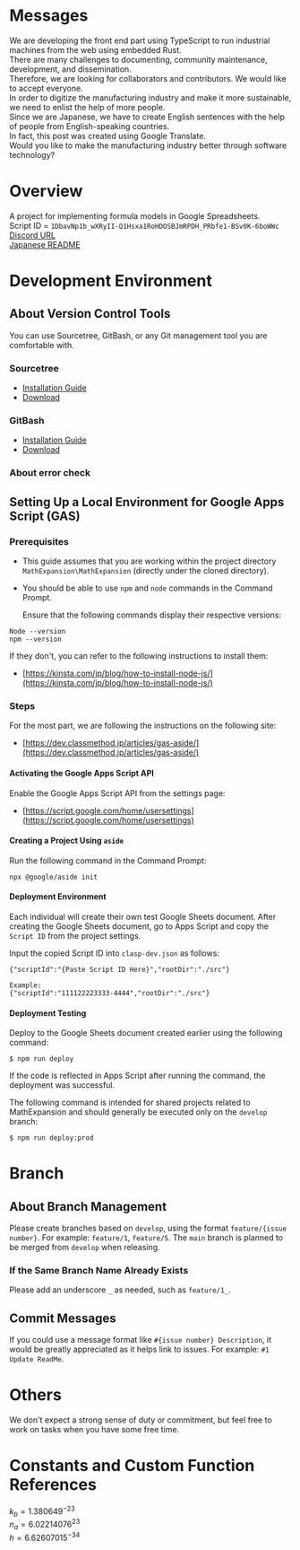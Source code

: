 <!--
Copyright 2023 MathExpansion

Licensed under the Apache License, Version 2.0 (the "License");
you may not use this file except in compliance with the License.
You may obtain a copy of the License at

      http://www.apache.org/licenses/LICENSE-2.0

Unless required by applicable law or agreed to in writing, software
distributed under the License is distributed on an "AS IS" BASIS,
WITHOUT WARRANTIES OR CONDITIONS OF ANY KIND, either express or implied.
See the License for the specific language governing permissions and
limitations under the License.
-->

# Messages

We are developing the front end part using TypeScript to run industrial machines from the web using embedded Rust.  
There are many challenges to documenting, community maintenance, development, and dissemination.  
Therefore, we are looking for collaborators and contributors. We would like to accept everyone.  
In order to digitize the manufacturing industry and make it more sustainable, we need to enlist the help of more people.  
Since we are Japanese, we have to create English sentences with the help of people from English-speaking countries.  
In fact, this post was created using Google Translate.  
Would you like to make the manufacturing industry better through software technology?  

# Overview

A project for implementing formula models in Google Spreadsheets.  
Script ID =
`1DbavNp1b_wXRyII-Q1Hsxa1RoHDOSBJmRPDH_PRbfe1-BSv0K-6boWWc`  
[Discord URL](https://discord.gg/tKj4anHgu8)  
[Japanese README](docs/README_JA.md)

# Development Environment

## About Version Control Tools

You can use Sourcetree, GitBash, or any Git management tool you are comfortable with.

### Sourcetree

- [Installation Guide](https://mteam.jp/column/10210/)
- [Download](https://www.sourcetreeapp.com/)

### GitBash

- [Installation Guide](https://www.sejuku.net/blog/72673)
- [Download](https://gitforwindows.org/)

### About error check

## Setting Up a Local Environment for Google Apps Script (GAS)

### Prerequisites

- This guide assumes that you are working within the project directory `MathExpansion\MathExpansion` (directly under the cloned directory).
- You should be able to use `npm` and `node` commands in the Command Prompt.

  Ensure that the following commands display their respective versions:

```
Node --version
npm --version
```

If they don't, you can refer to the following instructions to install them:

- [https://kinsta.com/jp/blog/how-to-install-node-js/](https://kinsta.com/jp/blog/how-to-install-node-js/)

### Steps

For the most part, we are following the instructions on the following site:

- [https://dev.classmethod.jp/articles/gas-aside/](https://dev.classmethod.jp/articles/gas-aside/)

#### Activating the Google Apps Script API

Enable the Google Apps Script API from the settings page:

- [https://script.google.com/home/usersettings](https://script.google.com/home/usersettings)

#### Creating a Project Using `aside`

Run the following command in the Command Prompt:

```
npx @google/aside init
```

#### Deployment Environment

Each individual will create their own test Google Sheets document. After creating the Google Sheets document, go to Apps Script and copy the `Script ID` from the project settings.

Input the copied Script ID into `clasp-dev.json` as follows:

```
{"scriptId":"{Paste Script ID Here}","rootDir":"./src"}

Example:
{"scriptId":"111122223333-4444","rootDir":"./src"}
```

#### Deployment Testing

Deploy to the Google Sheets document created earlier using the following command:

```
$ npm run deploy
```

If the code is reflected in Apps Script after running the command, the deployment was successful.

The following command is intended for shared projects related to MathExpansion and should generally be executed only on the `develop` branch:

```
$ npm run deploy:prod
```

# Branch

## About Branch Management

Please create branches based on `develop`, using the format `feature/{issue number}`. For example: `feature/1`, `feature/5`. The `main` branch is planned to be merged from `develop` when releasing.

### If the Same Branch Name Already Exists

Please add an underscore `_` as needed, such as `feature/1_`.

## Commit Messages

If you could use a message format like `#{issue number} Description`, it would be greatly appreciated as it helps link to issues. For example: `#1 Update ReadMe`.

# Others

We don't expect a strong sense of duty or commitment, but feel free to work on tasks when you have some free time.

# Constants and Custom Function References

$k_b = 1.380649^{-23}$  
$n_a = 6.02214076^{23}$  
$h = 6.62607015^{-34}$

